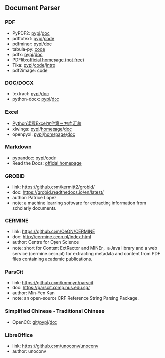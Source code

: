 ## **Document Parser**

### PDF
  * PyPDF2: [pypi](https://pypi.org/project/PyPDF2/)/[doc](http://mstamy2.github.io/PyPDF2/)
  * pdftotext: [pypi](https://pypi.org/project/pdftotext/)/[code](https://github.com/jalan/pdftotext)
  * pdfminer: [pypi](https://pypi.org/project/pdfminer/)/[doc](https://euske.github.io/pdfminer/index.html)
  * tabula-py: [code](https://github.com/chezou/tabula-py)
  * pdfx: [pypi](https://pypi.org/project/pdfx/1.3.0/)/[doc](https://www.metachris.com/pdfx/)
  * PDFlib:[official homepage (not free)](https://www.pdflib.com/)
  * Tika: [pypi](https://pypi.org/project/tika/1.8.8/)/[code](https://github.com/chrismattmann/tika-python)/[intro](https://www.cnblogs.com/baiboy/p/tika.html)
  * pdf2image: [code](https://github.com/Belval/pdf2image)
  
### DOC/DOCX
  * textract: [pypi](https://pypi.org/project/textract/)/[doc](https://textract.readthedocs.io/en/stable/)
  * python-docx: [pypi](https://pypi.org/project/python-docx/)/[doc](https://python-docx.readthedocs.io/en/latest/#)

### Excel
  * [Python读写Excel文件第三方库汇总](https://blog.csdn.net/qq_34617032/article/details/80433939)
  * xlwings: [pypi](https://pypi.org/project/xlwings/)/[homepage](https://www.xlwings.org/)/[doc](https://docs.xlwings.org/en/stable/index.html)
  * openpyxl: [pypi](https://pypi.org/project/openpyxl/)/[homepage](https://openpyxl.readthedocs.io/en/stable/index.html)/[doc](https://openpyxl.readthedocs.io/en/stable/)

### Markdown
  * pypandoc: [pypi](https://pypi.org/project/pypandoc/#installing-pandoc-manually)/[code](https://github.com/bebraw/pypandoc)
  * Read the Docs: [official homepage ](https://readthedocs.org/)

### GROBID
  * link: https://github.com/kermitt2/grobid/
  * doc: https://grobid.readthedocs.io/en/latest/
  * author: Patrice Lopez
  * note: a machine learning software for extracting information from scholarly documents.
  
### CERMINE
  * link: https://github.com/CeON/CERMINE
  * doc: http://cermine.ceon.pl/index.html
  * author: Centre for Open Science
  * note: short for Content ExtRactor and MINEr，a Java library and a web service (cermine.ceon.pl) for extracting metadata and content from PDF files containing academic publications. 

### ParsCit
  * link: https://github.com/knmnyn/parscit
  * doc: https://parscit.comp.nus.edu.sg/
  * author: Min-Yen Kan
  * note: an open-source CRF Reference String Parsing Package. 

### Simplified Chinese - Traditional Chinese
  * OpenCC: [git](https://github.com/BYVoid/OpenCC)/[pypi](https://pypi.org/project/opencc-python/)/[doc](https://bitbucket.org/victorlin/opencc_python)

### LibreOffice
 * link: https://github.com/unoconv/unoconv
 * author: unoconv
